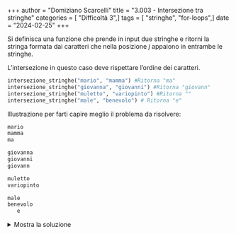 +++
author = "Domiziano Scarcelli"
title = "3.003 - Intersezione tra stringhe"
categories = [ "Difficoltà 3",]
tags = [ "stringhe", "for-loops",]
date = "2024-02-25"
+++

Si definisca una funzione che prende in input due stringhe e ritorni la stringa formata dai caratteri che nella posizione $j$ appaiono in entrambe le stringhe.

L’intersezione in questo caso deve rispettare l’ordine dei caratteri.

```python
intersezione_stringhe("mario", "mamma") #Ritorna "ma"
intersezione_stringhe("giovanna", "giovanni") #Ritorna "giovann"
intersezione_stringhe("muletto", "variopinto") #Ritorna ""
intersezione_stringhe("male", "benevolo") # Ritorna "e"
```

Illustrazione per farti capire meglio il problema da risolvere: 

```python
mario
mamma
ma

giovanna
giovanni
giovann

muletto
variopinto

male
benevolo
   e
```

<details>
<summary>Mostra la soluzione</summary>

```python
#Soluzione: Alessio Lucciola
def intersezione_stringhe(stringa1, stringa2):
    stringa_finale = ""
    for i in range(min(len(stringa1), len(stringa2))):
        if stringa1[i] == stringa2[i]:
            stringa_finale += stringa1[i]
    return stringa_finale
```
</details>
